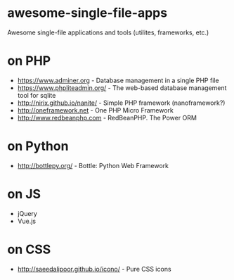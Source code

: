 # awesome-single-file-apps

Awesome single-file applications and tools (utilites, frameworks, etc.)

# on PHP
- https://www.adminer.org - Database management in a single PHP file
- https://www.phpliteadmin.org/ - The web-based database management tool for sqlite
- http://nirix.github.io/nanite/ - Simple PHP framework (nanoframework?)
- http://oneframework.net - One PHP Micro Framework
- http://www.redbeanphp.com - RedBeanPHP. The Power ORM

# on Python
- http://bottlepy.org/ - Bottle: Python Web Framework

# on JS
- jQuery
- Vue.js

# on CSS
- http://saeedalipoor.github.io/icono/ - Pure CSS icons
